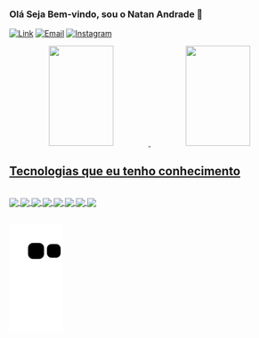 ### Olá Seja Bem-vindo, sou o Natan Andrade 🤙 

[![Link](https://img.shields.io/badge/Microsoft_Outlook-0078D4?style=for-the-badge&logo=microsoft-outlook&logoColor=white)](https://www.linkedin.com/in/natan-andrade-1bbb9817b) [![Email](https://img.shields.io/badge/Gmail-D14836?style=for-the-badge&logo=gmail&logoColor=white)](mailto:natan07lima@outlook.com) [![Instagram](https://img.shields.io/badge/Instagram-E4405F?style=for-the-badge&logo=instagram&logoColor=white)](https://www.instagram.com/invites/contact/?i=vc7rdOOns7oj&utm_content=klr2kj)


<div align="center">
  <a href="https://github.com/4ndrad">
  <img height="180em" width="48%" src="https://github-readme-stats.vercel.app/api?username=4ndrad&show_icons=true&theme=dark&include_all_commits=true&count_private=true"/>
  <img height="180em" width="48%" src="https://github-readme-stats.vercel.app/api/top-langs/?username=4ndrad&layout=compact&langs_count=7&theme=dark"/>
</div>


## Tecnologias que eu tenho conhecimento

<div style="display: inline_block"><br/>
  <img align="center" alt"HTML5" src="https://img.shields.io/badge/HTML5-E34F26?style=for-the-badge&logo=html5&logoColor=white"/>
  <img align="center" alt"CSS3" src="https://img.shields.io/badge/CSS3-1572B6?style=for-the-badge&logo=css3&logoColor=white"/>
  <img align="center" alt"javascript" src="https://img.shields.io/badge/JavaScript-F7DF1E?style=for-the-badge&logo=javascript&logoColor=black"/>
  <img align="center" alt"node.js" src="https://img.shields.io/badge/Node.js-43853D?style=for-the-badge&logo=node.js&logoColor=white"/>
  <img align="center" alt"Java" src="https://img.shields.io/badge/Java-ED8B00?style=for-the-badge&logo=java&logoColor=white"/>
   <img align="center" alt"express" src="https://img.shields.io/badge/Express.js-404D59?style=for-the-badge"/>
   <img align="center" alt"Vue.js" src="https://img.shields.io/badge/Vue.js-35495E?style=for-the-badge&logo=vue.js&logoColor=4FC08D"/>
  <img align="center" alt"Mysqul" src="https://img.shields.io/badge/MySQL-00000F?style=for-the-badge&logo=mysql&logoColor=white"/>
</div><br/>


  ![Snake animation](https://github.com/4ndrad/4ndrad/blob/output/github-contribution-grid-snake.svg)  
